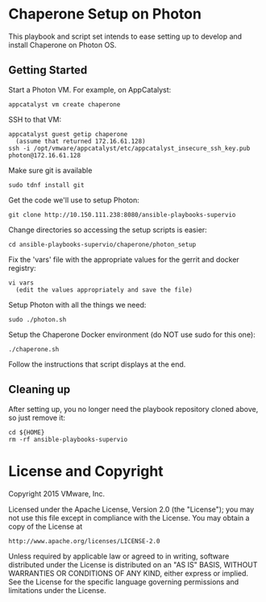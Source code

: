 Chaperone Setup on Photon
=========================
This playbook and script set intends to ease setting up to develop and install
Chaperone on Photon OS.

## Getting Started
Start a Photon VM. For example, on AppCatalyst:

    appcatalyst vm create chaperone

SSH to that VM:

    appcatalyst guest getip chaperone
      (assume that returned 172.16.61.128)
    ssh -i /opt/vmware/appcatalyst/etc/appcatalyst_insecure_ssh_key.pub photon@172.16.61.128

Make sure git is available

    sudo tdnf install git

Get the code we'll use to setup Photon:

    git clone http://10.150.111.238:8080/ansible-playbooks-supervio

Change directories so accessing the setup scripts is easier:

    cd ansible-playbooks-supervio/chaperone/photon_setup

Fix the 'vars' file with the appropriate values for the gerrit and docker registry:

    vi vars
      (edit the values appropriately and save the file)

Setup Photon with all the things we need:

    sudo ./photon.sh

Setup the Chaperone Docker environment (do NOT use sudo for this one):

    ./chaperone.sh

Follow the instructions that script displays at the end.

## Cleaning up
After setting up, you no longer need the playbook repository cloned above,
so just remove it:

    cd ${HOME}
    rm -rf ansible-playbooks-supervio

# License and Copyright

Copyright 2015 VMware, Inc.

Licensed under the Apache License, Version 2.0 (the "License");
you may not use this file except in compliance with the License.
You may obtain a copy of the License at

    http://www.apache.org/licenses/LICENSE-2.0

Unless required by applicable law or agreed to in writing, software
distributed under the License is distributed on an "AS IS" BASIS,
WITHOUT WARRANTIES OR CONDITIONS OF ANY KIND, either express or implied.
See the License for the specific language governing permissions and
limitations under the License.
